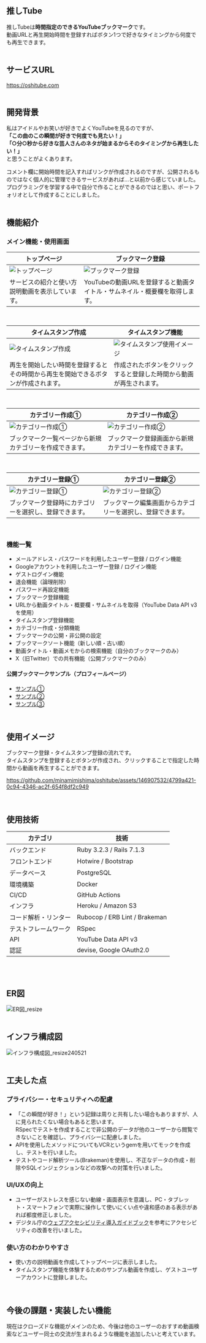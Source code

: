 ## 推しTube
推しTubeは**時間指定のできるYouTubeブックマーク**です。  
動画URLと再生開始時間を登録すればボタン1つで好きなタイミングから何度でも再生できます。  
<br>

## サービスURL
https://oshitube.com  
<br>

## 開発背景
私はアイドルやお笑いが好きでよくYouTubeを見るのですが、  
**「この曲のこの瞬間が好きで何度でも見たい！」**  
**「○分○秒から好きな芸人さんのネタが始まるからそのタイミングから再生したい！」**  
と思うことがよくあります。  
  
コメント欄に開始時間を記入すればリンクが作成されるのですが、公開されるものではなく個人的に管理できるサービスがあれば…と以前から感じていました。  
プログラミングを学習する中で自分で作ることができるのではと思い、ポートフォリオとして作成することにしました。  
<br>

## 機能紹介
### メイン機能・使用画面
| トップページ| ブックマーク登録 |
| ---- | ---- |
| ![トップページ](https://github.com/minamimishima/oshitube/assets/146907532/358553c4-c89a-45f0-b3a5-9506bbc8b1eb) | ![ブックマーク登録](https://github.com/minamimishima/oshitube/assets/146907532/533537bc-0572-408a-9b9f-572884f4738c) |
| サービスの紹介と使い方説明動画を表示しています。 | YouTubeの動画URLを登録すると動画タイトル・サムネイル・概要欄を取得します。 |

<br>

| タイムスタンプ作成 | タイムスタンプ機能 |
| ----| ---- |
| ![タイムスタンプ作成](https://github.com/minamimishima/oshitube/assets/146907532/2a3da6c2-b5e5-44e4-966e-ad4a8bdd72c2) | ![タイムスタンプ使用イメージ](https://github.com/minamimishima/oshitube/assets/146907532/384a3638-d936-40e4-b170-34967168cb1f) |
| 再生を開始したい時間を登録するとその時間から再生を開始できるボタンが作成されます。 | 作成されたボタンをクリックすると登録した時間から動画が再生されます。 |

<br>

| カテゴリー作成① | カテゴリー作成② |
| ---- | ---- |
| ![カテゴリー作成①](https://github.com/minamimishima/oshitube/assets/146907532/476a8653-f383-4409-9b4c-73b816fb346d) | ![カテゴリー作成②](https://github.com/minamimishima/oshitube/assets/146907532/ab0a93db-fd83-4106-acf4-b4802d40bc30) |
| ブックマーク一覧ページから新規カテゴリーを作成できます。 | ブックマーク登録画面から新規カテゴリーを作成できます。 |

<br>

| カテゴリー登録① | カテゴリー登録② |
| ---- | ----|
| ![カテゴリー登録①](https://github.com/minamimishima/oshitube/assets/146907532/df98eb18-8dd0-40a1-a666-798ba32aa860) | ![カテゴリー登録②](https://github.com/minamimishima/oshitube/assets/146907532/2321c4eb-dced-4f6c-b2f5-0eb9f74fd732) |
| ブックマーク登録時にカテゴリーを選択し、登録できます。 | ブックマーク編集画面からカテゴリーを選択し、登録できます。 |

<br>

### 機能一覧
- メールアドレス・パスワードを利用したユーザー登録 / ログイン機能
- Googleアカウントを利用したユーザー登録 / ログイン機能
- ゲストログイン機能
- 退会機能（論理削除）
- パスワード再設定機能
- ブックマーク登録機能
- URLから動画タイトル・概要欄・サムネイルを取得（YouTube Data API v3を使用）
- タイムスタンプ登録機能
- カテゴリー作成・分類機能
- ブックマークの公開・非公開の設定
- ブックマークソート機能（新しい順・古い順）
- 動画タイトル・動画メモからの検索機能（自分のブックマークのみ）
- X（旧Twitter）での共有機能（公開ブックマークのみ）

#### 公開ブックマークサンプル（プロフィールページ）
- [サンプル①](https://oshitube-d4f71351453c.herokuapp.com/users/5)
- [サンプル②](https://oshitube-d4f71351453c.herokuapp.com/users/3)
- [サンプル③](https://oshitube-d4f71351453c.herokuapp.com/users/6)

<br>

## 使用イメージ
ブックマーク登録・タイムスタンプ登録の流れです。  
タイムスタンプを登録するとボタンが作成され、クリックすることで指定した時間から動画を再生することができます。  

https://github.com/minamimishima/oshitube/assets/146907532/4799a421-0c94-4346-ac2f-654f8df2c949

<br>

## 使用技術
| カテゴリ | 技術 |
| ---- | ---- |
| バックエンド | Ruby 3.2.3 / Rails 7.1.3 |
| フロントエンド | Hotwire / Bootstrap |
| データベース | PostgreSQL |
| 環境構築 | Docker |
| CI/CD | GitHub Actions |
| インフラ | Heroku / Amazon S3 |
| コード解析・リンター | Rubocop / ERB Lint / Brakeman |
| テストフレームワーク | RSpec |
| API | YouTube Data API v3 |
| 認証 | devise, Google OAuth2.0 |
<br>
<br>

## ER図
![ER図_resize](https://github.com/minamimishima/oshitube/assets/146907532/6ae25a3e-05f2-484d-a8c1-fedde5eed353)
<br>
<br>

## インフラ構成図
![インフラ構成図_resize240521](https://github.com/minamimishima/oshitube/assets/146907532/9a5e1227-2e97-4fc1-ab2c-bef254f87324)  
<br>

## 工夫した点
### プライバシー・セキュリティへの配慮  
- 「この瞬間が好き！」という記録は周りと共有したい場合もありますが、人に見られたくない場合もあると思います。  
RSpecでテストを作成することで非公開のデータが他のユーザーから閲覧できないことを確認し、プライバシーに配慮しました。  
- APIを使用したメソッドについてもVCRというgemを用いてモックを作成し、テストを行いました。
- テストやコード解析ツール(Brakeman)を使用し、不正なデータの作成・削除やSQLインジェクションなどの攻撃への対策を行いました。  

### UI/UXの向上
- ユーザーがストレスを感じない動線・画面表示を意識し、PC・タブレット・スマートフォンで実際に操作して使いにくい点や違和感のある表示があれば都度修正しました。  
- デジタル庁の[ウェブアクセシビリティ導入ガイドブック](https://www.digital.go.jp/resources/introduction-to-web-accessibility-guidebook)を参考にアクセシビリティの改善を行いました。  

### 使い方のわかりやすさ
- 使い方の説明動画を作成してトップページに表示しました。  
- タイムスタンプ機能を体験するためのサンプル動画を作成し、ゲストユーザーアカウントに登録しました。  
<br>

## 今後の課題・実装したい機能
現在はクローズドな機能がメインのため、今後は他のユーザーのおすすめ動画検索などユーザー同士の交流が生まれるような機能を追加したいと考えています。

